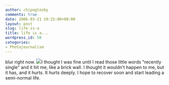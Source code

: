 ```yaml
---
author: chipoglesby
comments: true
date: 2006-03-21 19:25:00+00:00
layout: post
slug: life-is-a
title: life is a...
wordpress_id: 50
categories:
- Photojournalism
---
```


blur right now.  [![](http://photos1.blogger.com/blogger/3124/2183/400/blur.jpg)](http://photos1.blogger.com/blogger/3124/2183/1600/blur.jpg)I thought I was fine until I read those little words "recently single" and it hit me, like a brick wall.  I thought it wouldn't happen to me, but it has, and it hurts.  It hurts deeply.  I hope to recover soon and start leading a semi-normal life.
